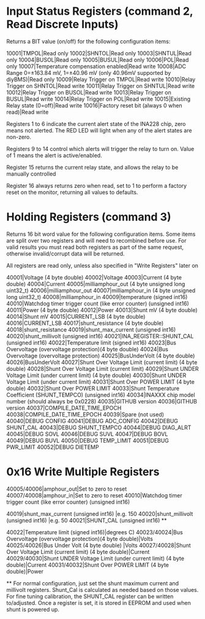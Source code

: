 # Input Status Registers (command 2, Read Discrete Inputs)

Returns a BIT value (on/off) for the following configuration items:

10001|TMPOL|Read only
10002|SHNTOL|Read only
10003|SHNTUL|Read only
10004|BUSOL|Read only
10005|BUSUL|Read only
10006|POL|Read only
10007|Temperature compensation enabled|Read write
10008|ADC Range 0=±163.84 mV, 1=±40.96 mV (only 40.96mV supported by diyBMS)|Read only
10009|Relay Trigger on TMPOL|Read write
10010|Relay Trigger on SHNTOL|Read write
10011|Relay Trigger on SHNTUL|Read write
10012|Relay Trigger on BUSOL|Read write
10013|Relay Trigger on BUSUL|Read write
10014|Relay Trigger on POL|Read write
10015|Existing Relay state (0=off)|Read write
10016|Factory reset bit (always 0 when read)|Read write

Registers 1 to 6 indicate the current alert state of the INA228 chip, zero means not alerted.  The RED LED will light when any of the alert states are non-zero.

Registers 9 to 14 control which alerts will trigger the relay to turn on.  Value of 1 means the alert is active/enabled.

Register 15 returns the current relay state, and allows the relay to be manually controlled

Register 16 always returns zero when read, set to 1 to perform a factory reset on the monitor, returning all values to defaults.


# Holding Registers (command 3)

Returns 16 bit word value for the following configuration items.  Some items are split over two registers and will need to recombined before use.
For valid results you must read both registers as part of the same request, otherwise invalid/corrupt data will be returned.

All registers are read only, unless also specified in "Write Registers" later on

40001|Voltage (4 byte double)
40002|Voltage
40003|Current (4 byte double)
40004|Current
40005|milliamphour_out (4 byte unsigned long uint32_t)
40006|milliamphour_out
40007|milliamphour_in (4 byte  unsigned long uint32_t)
40008|milliamphour_in
40009|temperature (signed int16)
40010|Watchdog timer trigger count (like error counter) (unsigned int16)
40011|Power (4 byte double)
40012|Power
40013|Shunt mV (4 byte double)
40014|Shunt mV
40015|CURRENT_LSB (4 byte double)
40016|CURRENT_LSB
40017|shunt_resistance (4 byte double)
40018|shunt_resistance
40019|shunt_max_current  (unsigned int16)
40020|shunt_millivolt  (unsigned int16)
40021|INA_REGISTER::SHUNT_CAL (unsigned int16)
40022|Temperature limit (signed int16)
40023|Bus Overvoltage (overvoltage protection)(4 byte double)
40024|Bus Overvoltage (overvoltage protection)
40025|BusUnderVolt (4 byte double)
40026|BusUnderVolt
40027|Shunt Over Voltage Limit (current limit) (4 byte double)
40028|Shunt Over Voltage Limit (current limit) 
40029|Shunt UNDER Voltage Limit (under current limit) (4 byte double)
40030|Shunt UNDER Voltage Limit (under current limit)
40031|Shunt Over POWER LIMIT (4 byte double)
40032|Shunt Over POWER LIMIT
40033|Shunt Temperature Coefficient (SHUNT_TEMPCO) (unsigned int16)
40034|INAXXX chip model number (should always be 0x0228)
40035|GITHUB version
40036|GITHUB version
40037|COMPILE_DATE_TIME_EPOCH
40038|COMPILE_DATE_TIME_EPOCH
40039|Spare (not used)
40040|DEBUG CONFIG
40041|DEBUG ADC_CONFIG
40042|DEBUG SHUNT_CAL
40043|DEBUG SHUNT_TEMPCO
40044|DEBUG DIAG_ALRT
40045|DEBUG SOVL
40046|DEBUG SUVL
40047|DEBUG BOVL
40049|DEBUG BUVL
40050|DEBUG TEMP_LIMIT
40051|DEBUG PWR_LIMIT
40052|DEBUG DIETEMP


# 0x16 Write Multiple Registers

40005/40006|amphour_out|Set to zero to reset
40007/40008|amphour_in|Set to zero to reset
40010|Watchdog timer trigger count (like error counter) (unsigned int16)

40019|shunt_max_current  (unsigned int16) |e.g. 150
40020|shunt_millivolt  (unsigned int16) |e.g. 50
40021|SHUNT_CAL (unsigned int16) **

40022|Temperature limit (signed int16)|degrees C)
40023/40024|Bus Overvoltage (overvoltage protection)(4 byte double)|Volts
40025/40026|Bus Under Volt (4 byte double) |Volts
40027/40028|Shunt Over Voltage Limit (current limit) (4 byte double)|Current
40029/40030|Shunt UNDER Voltage Limit (under current limit) (4 byte double)|Current
40031/40032|Shunt Over POWER LIMIT (4 byte double)|Power

** For normal configuration, just set the shunt maximum current and millivolt registers.  Shunt_Cal is calculated as needed based on those values.  For fine tuning calibration, the SHUNT_CAL register can be written to/adjusted.  Once a register is set, it is stored in EEPROM and used when shunt is powered up.

